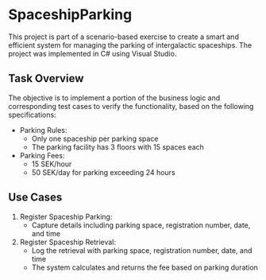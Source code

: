 # SpaceshipParking
This project is part of a scenario-based exercise to create a smart and efficient system for managing the parking of intergalactic spaceships.
The project was implemented in C# using Visual Studio.

## Task Overview
The objective is to implement a portion of the business logic and corresponding test cases to verify the functionality, based on the following specifications:

* Parking Rules:
  * Only one spaceship per parking space
  * The parking facility has 3 floors with 15 spaces each
* Parking Fees:
  * 15 SEK/hour
  * 50 SEK/day for parking exceeding 24 hours

## Use Cases
1. Register Spaceship Parking:
   * Capture details including parking space, registration number, date, and time
2. Register Spaceship Retrieval:
   * Log the retrieval with parking space, registration number, date, and time
   * The system calculates and returns the fee based on parking duration



